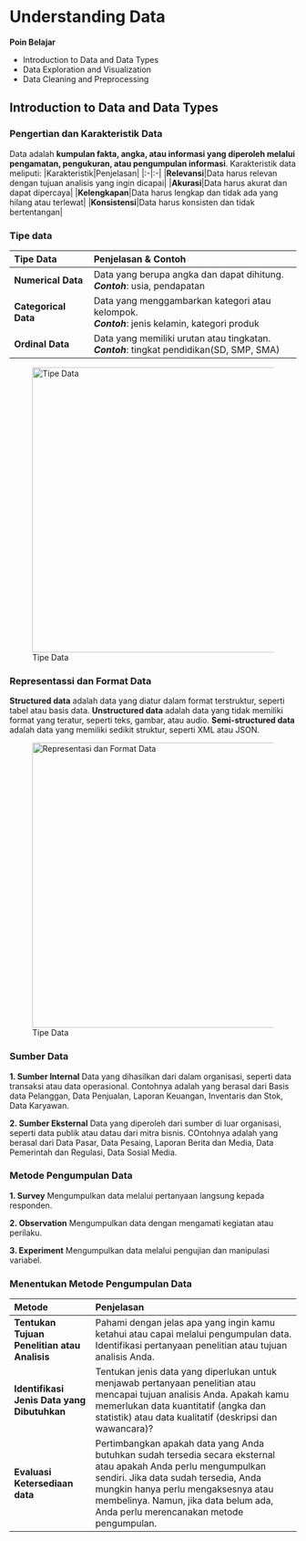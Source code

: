 # Understanding Data

**Poin Belajar**
- Introduction to Data and Data Types
- Data Exploration and Visualization
- Data Cleaning and Preprocessing

## Introduction to Data and Data Types

### Pengertian dan Karakteristik Data
Data adalah **kumpulan fakta, angka, atau informasi yang diperoleh melalui pengamatan, pengukuran, atau pengumpulan informasi**. Karakteristik data meliputi:
|Karakteristik|Penjelasan|
|:-|:-|
|**Relevansi**|Data harus relevan dengan tujuan analisis yang ingin dicapai|
|**Akurasi**|Data harus akurat dan dapat dipercaya|
|**Kelengkapan**|Data harus lengkap dan tidak ada yang hilang atau terlewat|
|**Konsistensi**|Data harus konsisten dan tidak bertentangan|

### Tipe data
|Tipe Data|Penjelasan & Contoh|
|:-|:-|
|**Numerical Data**|Data yang berupa angka dan dapat dihitung.<br>_**Contoh**_: usia, pendapatan|
|**Categorical Data**|Data yang menggambarkan kategori atau kelompok.<br>_**Contoh**_: jenis kelamin, kategori produk|
|**Ordinal Data**|Data yang memiliki urutan atau tingkatan.<br>_**Contoh**_: tingkat pendidikan(SD, SMP, SMA)|

<figure>
  <img src="https://github.com/ArfaniAsra/materi-coding/assets/67674667/cfcadd07-e59f-4d5a-90bf-56579c469b3f" alt="Tipe Data" width="500">
  <figcaption>Tipe Data</figcaption>
</figure>

### Representassi dan Format Data
**Structured data** adalah data yang diatur dalam format terstruktur, seperti tabel atau basis data.
**Unstructured data** adalah data yang tidak memiliki format yang teratur, seperti teks, gambar, atau audio.
**Semi-structured data** adalah data yang memiliki sedikit struktur, seperti XML atau JSON.
<figure>
  <img src="https://github.com/ArfaniAsra/materi-coding/assets/67674667/abf99b09-c84d-4e55-b172-856c58257f3a" alt="Representasi dan Format Data" width="500">
  <figcaption>Tipe Data</figcaption>
</figure>

### Sumber Data

**1. Sumber Internal**
Data yang dihasilkan dari dalam organisasi, seperti data transaksi atau data operasional. Contohnya adalah yang berasal dari Basis data Pelanggan, Data Penjualan, Laporan Keuangan, Inventaris dan Stok, Data Karyawan.

**2. Sumber Eksternal**
Data yang diperoleh dari sumber di luar organisasi, seperti data publik atau datau dari mitra bisnis. COntohnya adalah yang berasal dari Data Pasar, Data Pesaing, Laporan Berita dan Media, Data Pemerintah dan Regulasi, Data Sosial Media.

### Metode Pengumpulan Data

**1. Survey**
Mengumpulkan data melalui pertanyaan langsung kepada responden.

**2. Observation**
Mengumpulkan data dengan mengamati kegiatan atau perilaku.

**3. Experiment**
Mengumpulkan data melalui pengujian dan manipulasi variabel.

### Menentukan Metode Pengumpulan Data
|Metode|Penjelasan|
|:-|:-|
|**Tentukan Tujuan Penelitian atau Analisis**|Pahami dengan jelas apa yang ingin kamu ketahui atau capai melalui pengumpulan data. Identifikasi pertanyaan penelitian atau tujuan analisis Anda.|
|**Identifikasi Jenis Data yang Dibutuhkan**|Tentukan jenis data yang diperlukan untuk menjawab pertanyaan penelitian atau mencapai tujuan analisis Anda. Apakah kamu memerlukan data kuantitatif (angka dan statistik) atau data kualitatif (deskripsi dan wawancara)?|
|**Evaluasi Ketersediaan data**|Pertimbangkan apakah data yang Anda butuhkan sudah tersedia secara eksternal atau apakah Anda perlu mengumpulkan sendiri. Jika data sudah tersedia, Anda mungkin hanya perlu mengaksesnya atau membelinya. Namun, jika data belum ada, Anda perlu merencanakan metode pengumpulan.|
